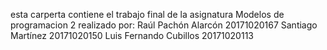 esta carperta contiene el trabajo final de la asignatura Modelos de programacion 2 realizado por:
Raúl Pachón Alarcón 20171020167
Santiago Martínez 20171020150
Luis Fernando Cubillos 20171020113
